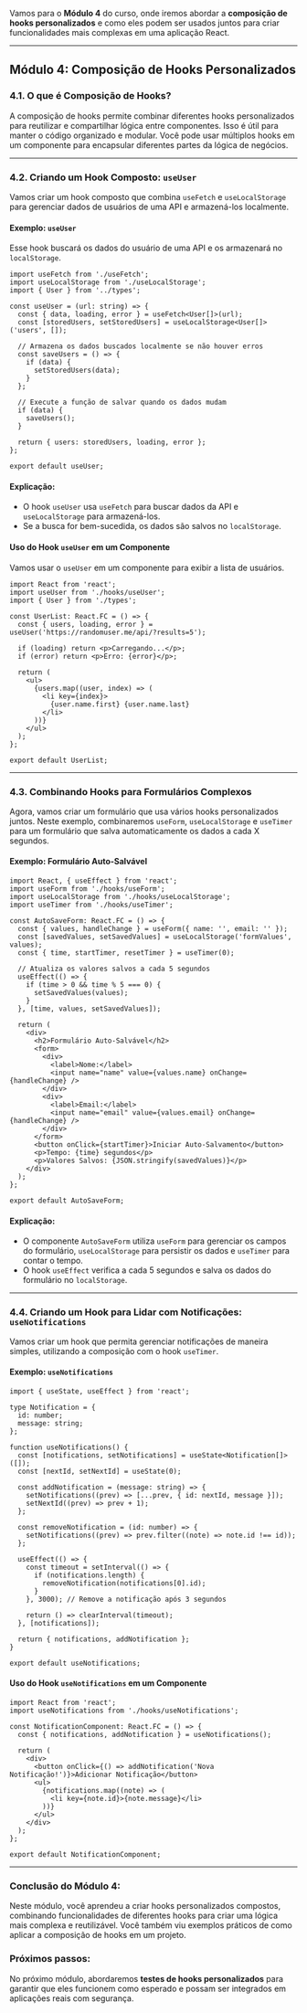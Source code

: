 Vamos para o **Módulo 4** do curso, onde iremos abordar a **composição de hooks personalizados** e como eles podem ser usados juntos para criar funcionalidades mais complexas em uma aplicação React.

---

## **Módulo 4: Composição de Hooks Personalizados**

### **4.1. O que é Composição de Hooks?**

A composição de hooks permite combinar diferentes hooks personalizados para reutilizar e compartilhar lógica entre componentes. Isso é útil para manter o código organizado e modular. Você pode usar múltiplos hooks em um componente para encapsular diferentes partes da lógica de negócios.

---

### **4.2. Criando um Hook Composto: `useUser`**

Vamos criar um hook composto que combina `useFetch` e `useLocalStorage` para gerenciar dados de usuários de uma API e armazená-los localmente. 

#### **Exemplo: `useUser`**

Esse hook buscará os dados do usuário de uma API e os armazenará no `localStorage`.

```tsx
import useFetch from './useFetch';
import useLocalStorage from './useLocalStorage';
import { User } from '../types';

const useUser = (url: string) => {
  const { data, loading, error } = useFetch<User[]>(url);
  const [storedUsers, setStoredUsers] = useLocalStorage<User[]>('users', []);

  // Armazena os dados buscados localmente se não houver erros
  const saveUsers = () => {
    if (data) {
      setStoredUsers(data);
    }
  };

  // Execute a função de salvar quando os dados mudam
  if (data) {
    saveUsers();
  }

  return { users: storedUsers, loading, error };
};

export default useUser;
```

#### **Explicação:**
- O hook `useUser` usa `useFetch` para buscar dados da API e `useLocalStorage` para armazená-los.
- Se a busca for bem-sucedida, os dados são salvos no `localStorage`.

#### **Uso do Hook `useUser` em um Componente**

Vamos usar o `useUser` em um componente para exibir a lista de usuários.

```tsx
import React from 'react';
import useUser from './hooks/useUser';
import { User } from './types';

const UserList: React.FC = () => {
  const { users, loading, error } = useUser('https://randomuser.me/api/?results=5');

  if (loading) return <p>Carregando...</p>;
  if (error) return <p>Erro: {error}</p>;

  return (
    <ul>
      {users.map((user, index) => (
        <li key={index}>
          {user.name.first} {user.name.last}
        </li>
      ))}
    </ul>
  );
};

export default UserList;
```

---

### **4.3. Combinando Hooks para Formulários Complexos**

Agora, vamos criar um formulário que usa vários hooks personalizados juntos. Neste exemplo, combinaremos `useForm`, `useLocalStorage` e `useTimer` para um formulário que salva automaticamente os dados a cada X segundos.

#### **Exemplo: Formulário Auto-Salvável**

```tsx
import React, { useEffect } from 'react';
import useForm from './hooks/useForm';
import useLocalStorage from './hooks/useLocalStorage';
import useTimer from './hooks/useTimer';

const AutoSaveForm: React.FC = () => {
  const { values, handleChange } = useForm({ name: '', email: '' });
  const [savedValues, setSavedValues] = useLocalStorage('formValues', values);
  const { time, startTimer, resetTimer } = useTimer(0);

  // Atualiza os valores salvos a cada 5 segundos
  useEffect(() => {
    if (time > 0 && time % 5 === 0) {
      setSavedValues(values);
    }
  }, [time, values, setSavedValues]);

  return (
    <div>
      <h2>Formulário Auto-Salvável</h2>
      <form>
        <div>
          <label>Nome:</label>
          <input name="name" value={values.name} onChange={handleChange} />
        </div>
        <div>
          <label>Email:</label>
          <input name="email" value={values.email} onChange={handleChange} />
        </div>
      </form>
      <button onClick={startTimer}>Iniciar Auto-Salvamento</button>
      <p>Tempo: {time} segundos</p>
      <p>Valores Salvos: {JSON.stringify(savedValues)}</p>
    </div>
  );
};

export default AutoSaveForm;
```

#### **Explicação:**
- O componente `AutoSaveForm` utiliza `useForm` para gerenciar os campos do formulário, `useLocalStorage` para persistir os dados e `useTimer` para contar o tempo.
- O hook `useEffect` verifica a cada 5 segundos e salva os dados do formulário no `localStorage`.

---

### **4.4. Criando um Hook para Lidar com Notificações: `useNotifications`**

Vamos criar um hook que permita gerenciar notificações de maneira simples, utilizando a composição com o hook `useTimer`.

#### **Exemplo: `useNotifications`**

```tsx
import { useState, useEffect } from 'react';

type Notification = {
  id: number;
  message: string;
};

function useNotifications() {
  const [notifications, setNotifications] = useState<Notification[]>([]);
  const [nextId, setNextId] = useState(0);

  const addNotification = (message: string) => {
    setNotifications((prev) => [...prev, { id: nextId, message }]);
    setNextId((prev) => prev + 1);
  };

  const removeNotification = (id: number) => {
    setNotifications((prev) => prev.filter((note) => note.id !== id));
  };

  useEffect(() => {
    const timeout = setInterval(() => {
      if (notifications.length) {
        removeNotification(notifications[0].id);
      }
    }, 3000); // Remove a notificação após 3 segundos

    return () => clearInterval(timeout);
  }, [notifications]);

  return { notifications, addNotification };
}

export default useNotifications;
```

#### **Uso do Hook `useNotifications` em um Componente**

```tsx
import React from 'react';
import useNotifications from './hooks/useNotifications';

const NotificationComponent: React.FC = () => {
  const { notifications, addNotification } = useNotifications();

  return (
    <div>
      <button onClick={() => addNotification('Nova Notificação!')}>Adicionar Notificação</button>
      <ul>
        {notifications.map((note) => (
          <li key={note.id}>{note.message}</li>
        ))}
      </ul>
    </div>
  );
};

export default NotificationComponent;
```

---

### **Conclusão do Módulo 4:**

Neste módulo, você aprendeu a criar hooks personalizados compostos, combinando funcionalidades de diferentes hooks para criar uma lógica mais complexa e reutilizável. Você também viu exemplos práticos de como aplicar a composição de hooks em um projeto.

### **Próximos passos:**

No próximo módulo, abordaremos **testes de hooks personalizados** para garantir que eles funcionem como esperado e possam ser integrados em aplicações reais com segurança.